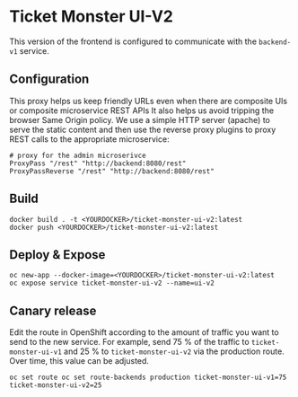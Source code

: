 # Ticket Monster UI-V2

This version of the frontend is configured to communicate with the ```backend-v1``` service.

## Configuration

This proxy helps us keep friendly URLs even when there are composite UIs or composite microservice REST APIs
It also helps us avoid tripping the browser Same Origin policy. We use a simple HTTP server (apache) to serve the static content and then use the reverse proxy plugins to proxy REST calls to the appropriate microservice:

```
# proxy for the admin microserivce
ProxyPass "/rest" "http://backend:8080/rest"
ProxyPassReverse "/rest" "http://backend:8080/rest"
```

## Build

```
docker build . -t <YOURDOCKER>/ticket-monster-ui-v2:latest
docker push <YOURDOCKER>/ticket-monster-ui-v2:latest
```

## Deploy & Expose

```
oc new-app --docker-image=<YOURDOCKER>/ticket-monster-ui-v2:latest
oc expose service ticket-monster-ui-v2 --name=ui-v2
```

## Canary release

Edit the route in OpenShift according to the amount of traffic you want to send to the new service.
For example, send 75 % of the traffic to ```ticket-monster-ui-v1``` and 25 % to ```ticket-monster-ui-v2``` via the production route. Over time, this value can be adjusted.

```
oc set route oc set route-backends production ticket-monster-ui-v1=75 ticket-monster-ui-v2=25
```

